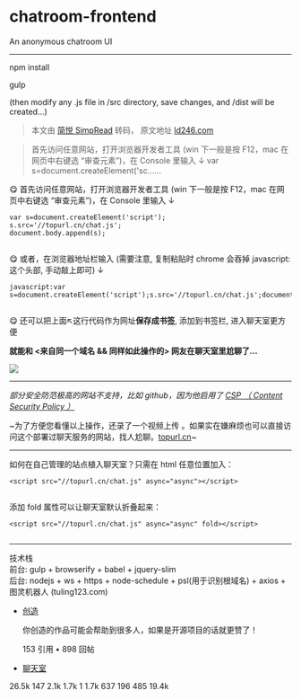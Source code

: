 # chatroom-frontend
An anonymous chatroom UI

---

npm install

gulp

(then modify any .js file in /src directory, save changes, and /dist will be created...)



> 本文由 [简悦 SimpRead](http://ksria.com/simpread/) 转码， 原文地址 [ld246.com](https://ld246.com/article/1534741351807?r=icheer)

> 首先访问任意网站，打开浏览器开发者工具 (win 下一般是按 F12，mac 在网页中右键选 “审查元素”)，在 Console 里输入 ↓ var s=document.createElement('sc......

😋 首先访问任意网站，打开浏览器开发者工具 (win 下一般是按 F12，mac 在网页中右键选 “审查元素”)，在 Console 里输入 ↓

```
var s=document.createElement('script');
s.src='//topurl.cn/chat.js';
document.body.append(s);


```

😋 或者，在浏览器地址栏输入 (需要注意, 复制粘贴时 chrome 会吞掉 javascript: 这个头部, 手动敲上即可) ↓

```
javascript:var s=document.createElement('script');s.src='//topurl.cn/chat.js';document.body.append(s);


```

😋 还可以把上面↖️这行代码作为网址**保存成书签**, 添加到书签栏, 进入聊天室更方便

**就能和 <来自同一个域名 && 同样如此操作的> 网友在聊天室里尬聊了...**

![](https://ld246.com/images/img-loading.svg)

* * *

_部分安全防范极高的网站不支持，比如 github，因为他启用了 [CSP （ Content Security Policy ）](https://ld246.com/forward?goto=http%3A%2F%2Fwww.ruanyifeng.com%2Fblog%2F2016%2F09%2Fcsp.html)_

~为了方便您看懂以上操作，还录了一个视频上传 。如果实在嫌麻烦也可以直接访问这个部署过聊天服务的网站，找人尬聊。[topurl.cn](https://ld246.com/forward?goto=http%3A%2F%2Fa.topurl.cn)~

* * *

如何在自己管理的站点植入聊天室？只需在 html 任意位置加入：

```
<script src="//topurl.cn/chat.js" async="async"></script>


```

添加 fold 属性可以让聊天室默认折叠起来：

```
<script src="//topurl.cn/chat.js" async="async" fold></script>


```

* * *

技术栈  
前台: gulp + browserify + babel + jquery-slim  
后台: nodejs + ws + https + node-schedule + psl(用于识别根域名) + axios + 图灵机器人 (tuling123.com)

*   [创造](https://ld246.com/tag/creation)
    
    你创造的作品可能会帮助到很多人，如果是开源项目的话就更赞了！
    
    153 引用 • 898 回帖
    
*   [聊天室](https://ld246.com/tag/%E8%81%8A%E5%A4%A9%E5%AE%A4)

26.5k 147 2.1k 1.7k 1 1.7k 637 196 485 19.4k
